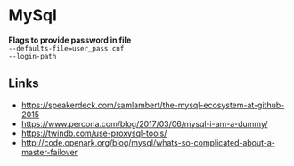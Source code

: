 # MySql

**Flags to provide password in file**  
`--defaults-file=user_pass.cnf`  
`--login-path`  

## Links
- https://speakerdeck.com/samlambert/the-mysql-ecosystem-at-github-2015
- https://www.percona.com/blog/2017/03/06/mysql-i-am-a-dummy/
- https://twindb.com/use-proxysql-tools/
- http://code.openark.org/blog/mysql/whats-so-complicated-about-a-master-failover